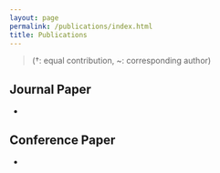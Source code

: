 ```yaml
---
layout: page
permalink: /publications/index.html
title: Publications
---
```


> (†: equal contribution, ~: corresponding author)

## Journal Paper

- 
  

## Conference Paper

- 


